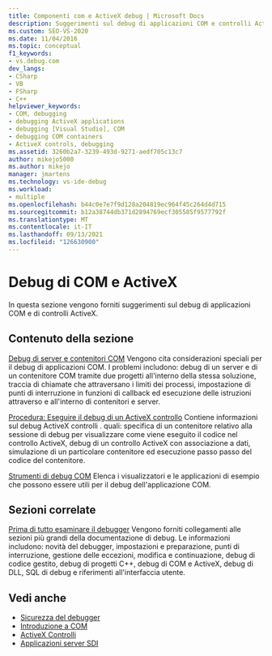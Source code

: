 ```yaml
---
title: Componenti com e ActiveX debug | Microsoft Docs
description: Suggerimenti sul debug di applicazioni COM e controlli ActiveX in Visual Studio. Informazioni sul debug di server e contenitori COM. Trovare gli strumenti di debug COM.
ms.custom: SEO-VS-2020
ms.date: 11/04/2016
ms.topic: conceptual
f1_keywords:
- vs.debug.com
dev_langs:
- CSharp
- VB
- FSharp
- C++
helpviewer_keywords:
- COM, debugging
- debugging ActiveX applications
- debugging [Visual Studio], COM
- debugging COM containers
- ActiveX controls, debugging
ms.assetid: 3260b2a7-3239-493d-9271-aedf705c13c7
author: mikejo5000
ms.author: mikejo
manager: jmartens
ms.technology: vs-ide-debug
ms.workload:
- multiple
ms.openlocfilehash: b44c0e7e7f9d128a204819ec964f45c264d4d715
ms.sourcegitcommit: b12a38744db371d2894769ecf305585f9577792f
ms.translationtype: MT
ms.contentlocale: it-IT
ms.lasthandoff: 09/13/2021
ms.locfileid: "126630900"
---
```

# <a name="com-and-activex-debugging"></a>Debug di COM e ActiveX
In questa sezione vengono forniti suggerimenti sul debug di applicazioni COM e di controlli ActiveX.

## <a name="in-this-section"></a>Contenuto della sezione
 [Debug di server e contenitori COM](../debugger/com-server-and-container-debugging.md) Vengono cita considerazioni speciali per il debug di applicazioni COM. I problemi includono: debug di un server e di un contenitore COM tramite due progetti all'interno della stessa soluzione, traccia di chiamate che attraversano i limiti dei processi, impostazione di punti di interruzione in funzioni di callback ed esecuzione delle istruzioni attraverso e all'interno di contenitori e server.

 [Procedura: Eseguire il debug di un ActiveX controllo](../debugger/how-to-debug-an-activex-control.md) Contiene informazioni sul debug ActiveX controlli . quali: specifica di un contenitore relativo alla sessione di debug per visualizzare come viene eseguito il codice nel controllo ActiveX, debug di un controllo ActiveX con associazione a dati, simulazione di un particolare contenitore ed esecuzione passo passo del codice del contenitore.

 [Strumenti di debug COM](../debugger/com-debugging-tools.md) Elenca i visualizzatori e le applicazioni di esempio che possono essere utili per il debug dell'applicazione COM.

## <a name="related-sections"></a>Sezioni correlate
 [Prima di tutto esaminare il debugger](../debugger/debugger-feature-tour.md) Vengono forniti collegamenti alle sezioni più grandi della documentazione di debug. Le informazioni includono: novità del debugger, impostazioni e preparazione, punti di interruzione, gestione delle eccezioni, modifica e continuazione, debug di codice gestito, debug di progetti C++, debug di COM e ActiveX, debug di DLL, SQL di debug e riferimenti all'interfaccia utente.

## <a name="see-also"></a>Vedi anche

- [Sicurezza del debugger](../debugger/debugger-security.md)
- [Introduzione a COM](/cpp/atl/introduction-to-com)
- [ActiveX Controlli](/cpp/mfc/activex-controls)
- [Applicazioni server SDI](com-server-and-container-debugging.md)